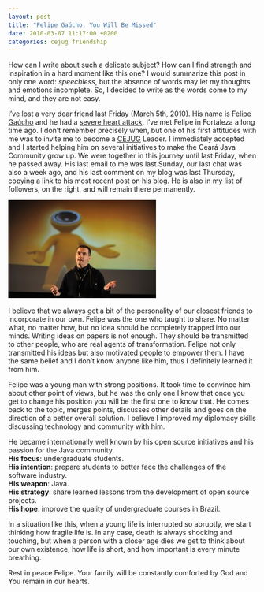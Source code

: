 ```yaml
---
layout: post
title: "Felipe Gaúcho, You Will Be Missed"
date: 2010-03-07 11:17:00 +0200
categories: cejug friendship
---
```


How can I write about such a delicate subject? How can I find strength and inspiration in a hard moment like this one? I would summarize this post in only one word: <i>speechless</i>, but the absence of words may let my thoughts and emotions incomplete. So, I decided to write as the words come to my mind, and they are not easy.

I’ve lost a very dear friend last Friday (March 5th, 2010). His name is <a href="http://www.java.net/blogs/felipegaucho/">Felipe Gaúcho</a> and he had a <a href="http://www.cejug.org/2010/03/06/noticia-triste-para-o-java-no-brasil-e-o-ceara/">severe heart attack</a>. I’ve met Felipe in Fortaleza a long time ago. I don’t remember precisely when, but one of his first attitudes with me was to invite me to become a <a href="http://www.cejug.org/">CEJUG</a> Leader. I immediately accepted and I started helping him on several initiatives to make the Ceará Java Community grow up. We were together in this journey until last Friday, when he passed away. His last email to me was last Sunday, our last chat was also a week ago, and his last comment on my blog was last Thursday, copying a link to his most recent post on his blog. He is also in my list of followers, on the right, and will remain there permanently.

![DSC_3407-300x199.jpg](/images/posts/DSC_3407-300x199.jpg)

I believe that we always get a bit of the personality of our closest friends to incorporate in our own. Felipe was the one who taught to share. No matter what, no matter how, but no idea should be completely trapped into our minds. Writing ideas on papers is not enough. They should be transmitted to other people, who are real agents of transformation. Felipe not only transmitted his ideas but also motivated people to empower them. I have the same belief and I don’t know anyone like him, thus I definitely learned it from him.

Felipe was a young man with strong positions. It took time to convince him about other point of views, but he was the only one I know that once you get to change his position you will be the first one to know that. He comes back to the topic, merges points, discusses other details and goes on the direction of a better overall solution. I believe I improved my diplomacy skills discussing technology and community with him.

He became internationally well known by his open source initiatives and his passion for the Java community.<br/><b>His focus</b>: undergraduate students. <br/><b>His intention</b>: prepare students to better face the challenges of the software industry. <br/><b>His weapon</b>: Java. <br/><b>His strategy</b>: share learned lessons from the development of open source projects.<br/><b>His hope</b>: improve the quality of undergraduate courses in Brazil.

In a situation like this, when a young life is interrupted so abruptly, we start thinking how fragile life is. In any case, death is always shocking and touching, but when a person with a closer age dies we get to think about our own existence, how life is short, and how important is every minute breathing.

Rest in peace Felipe. Your family will be constantly comforted by God and You remain in our hearts.
